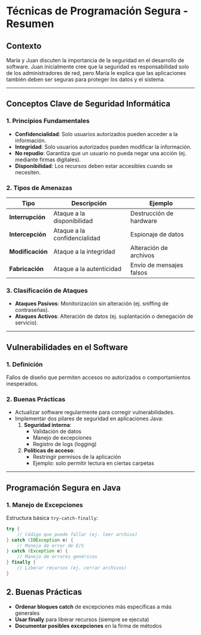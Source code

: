 # Técnicas de Programación Segura - Resumen

## Contexto
María y Juan discuten la importancia de la seguridad en el desarrollo de software. Juan inicialmente cree que la seguridad es responsabilidad solo de los administradores de red, pero María le explica que las aplicaciones también deben ser seguras para proteger los datos y el sistema.

---

## Conceptos Clave de Seguridad Informática

### 1. Principios Fundamentales
- **Confidencialidad**: Solo usuarios autorizados pueden acceder a la información.
- **Integridad**: Solo usuarios autorizados pueden modificar la información.
- **No repudio**: Garantiza que un usuario no pueda negar una acción (ej. mediante firmas digitales).
- **Disponibilidad**: Los recursos deben estar accesibles cuando se necesiten.

### 2. Tipos de Amenazas
| Tipo           | Descripción                                                                 | Ejemplo                     |
|----------------|-----------------------------------------------------------------------------|-----------------------------|
| **Interrupción** | Ataque a la disponibilidad                                                 | Destrucción de hardware     |
| **Intercepción**| Ataque a la confidencialidad                                               | Espionaje de datos          |
| **Modificación**| Ataque a la integridad                                                     | Alteración de archivos      |
| **Fabricación** | Ataque a la autenticidad                                                   | Envío de mensajes falsos    |

### 3. Clasificación de Ataques
- **Ataques Pasivos**: Monitorización sin alteración (ej. sniffing de contraseñas).
- **Ataques Activos**: Alteración de datos (ej. suplantación o denegación de servicio).

---

## Vulnerabilidades en el Software

### 1. Definición
Fallos de diseño que permiten accesos no autorizados o comportamientos inesperados.

### 2. Buenas Prácticas
- Actualizar software regularmente para corregir vulnerabilidades.
- Implementar dos pilares de seguridad en aplicaciones Java:
  1. **Seguridad interna**: 
     - Validación de datos
     - Manejo de excepciones
     - Registro de logs (logging)
  2. **Políticas de acceso**: 
     - Restringir permisos de la aplicación
     - Ejemplo: solo permitir lectura en ciertas carpetas

---

## Programación Segura en Java

### 1. Manejo de Excepciones
Estructura básica `try-catch-finally`:

```java
try {
    // Código que puede fallar (ej. leer archivo)
} catch (IOException e) {
    // Manejo de error de E/S
} catch (Exception e) {
    // Manejo de errores genéricos
} finally {
    // Liberar recursos (ej. cerrar archivos)
}
```
## 2. Buenas Prácticas

- **Ordenar bloques catch** de excepciones más específicas a más generales
- **Usar finally** para liberar recursos (siempre se ejecuta)
- **Documentar posibles excepciones** en la firma de métodos
